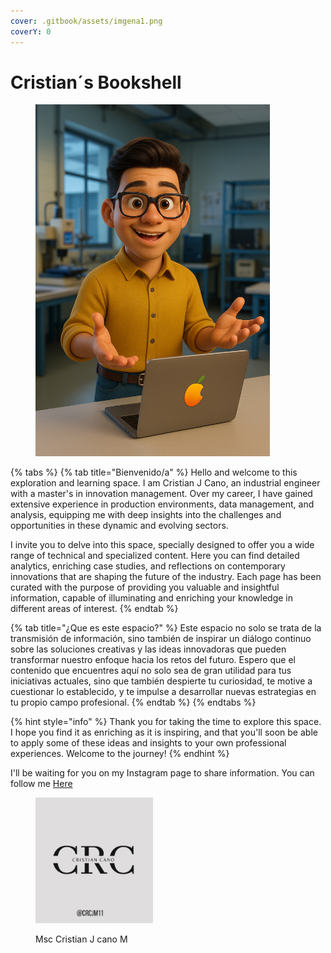```yaml
---
cover: .gitbook/assets/imgena1.png
coverY: 0
---
```


# Cristian´s Bookshell

<figure><img src=".gitbook/assets/Imagen base para animar (1).png" alt="" width="375"><figcaption></figcaption></figure>

{% tabs %}
{% tab title="Bienvenido/a" %}
Hello and welcome to this exploration and learning space. I am Cristian J Cano, an industrial engineer with a master's in innovation management. Over my career, I have gained extensive experience in production environments, data management, and analysis, equipping me with deep insights into the challenges and opportunities in these dynamic and evolving sectors.

I invite you to delve into this space, specially designed to offer you a wide range of technical and specialized content. Here you can find detailed analytics, enriching case studies, and reflections on contemporary innovations that are shaping the future of the industry. Each page has been curated with the purpose of providing you valuable and insightful information, capable of illuminating and enriching your knowledge in different areas of interest.
{% endtab %}

{% tab title="¿Que es este espacio?" %}
Este espacio no solo se trata de la transmisión de información, sino también de inspirar un diálogo continuo sobre las soluciones creativas y las ideas innovadoras que pueden transformar nuestro enfoque hacia los retos del futuro. Espero que el contenido que encuentres aquí no solo sea de gran utilidad para tus iniciativas actuales, sino que también despierte tu curiosidad, te motive a cuestionar lo establecido, y te impulse a desarrollar nuevas estrategias en tu propio campo profesional.
{% endtab %}
{% endtabs %}

{% hint style="info" %}
Thank you for taking the time to explore this space. I hope you find it as enriching as it is inspiring, and that you'll soon be able to apply some of these ideas and insights to your own professional experiences. Welcome to the journey!
{% endhint %}

I'll be waiting for you on my Instagram page to share information. You can follow me [Here](https://www.instagram.com/tu_usuario)



<figure><img src=".gitbook/assets/CRclogo2.png" alt="" width="188"><figcaption><p>Msc Cristian J cano M</p></figcaption></figure>
